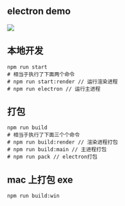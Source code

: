 ## electron demo

![](https://img.shields.io/badge/electron-^15.0.0-blue.svg)

## 本地开发

```
npm run start
# 相当于执行了下面两个命令
# npm run start:render // 运行渲染进程
# npm run electron // 运行主进程
```

## 打包

```
npm run build
# 相当于执行了下面三个个命令
# npm run build:render // 渲染进程打包
# npm run build:main // 主进程打包
# npm run pack // electron打包
```

## mac 上打包 exe

```
npm run build:win
```
